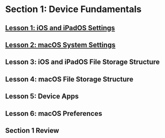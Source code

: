 # **Section 1: Device Fundamentals**
## [Lesson 1: iOS and iPadOS Settings](/JAMF/JAMF-100/Course%206.0/Section%201%3A%20Device%20Fundamentals/Lesson%201%3A%20iOS%20and%20iPadOS%20Settings.md)
## [Lesson 2: macOS System Settings](/JAMF/JAMF-100/Course%206.0/Section%201%3A%20Device%20Fundamentals/Lesson%202%3A%20macOS%20System%20Settings.md)
## Lesson 3: iOS and iPadOS File Storage Structure
## Lesson 4: macOS File Storage Structure
## Lesson 5: Device Apps
## Lesson 6: macOS Preferences
## Section 1 Review

